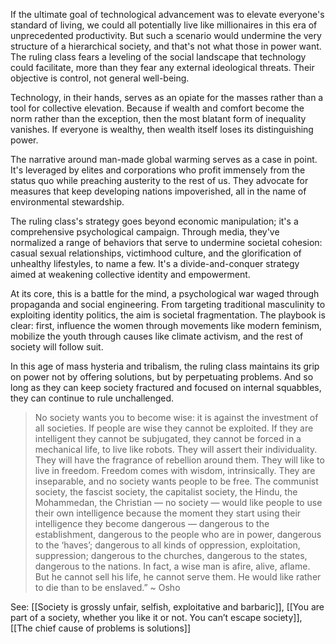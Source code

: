 If the ultimate goal of technological advancement was to elevate everyone's standard of living, we could all potentially live like millionaires in this era of unprecedented productivity. But such a scenario would undermine the very structure of a hierarchical society, and that's not what those in power want. The ruling class fears a leveling of the social landscape that technology could facilitate, more than they fear any external ideological threats. Their objective is control, not general well-being.

Technology, in their hands, serves as an opiate for the masses rather than a tool for collective elevation. Because if wealth and comfort become the norm rather than the exception, then the most blatant form of inequality vanishes. If everyone is wealthy, then wealth itself loses its distinguishing power.

The narrative around man-made global warming serves as a case in point. It's leveraged by elites and corporations who profit immensely from the status quo while preaching austerity to the rest of us. They advocate for measures that keep developing nations impoverished, all in the name of environmental stewardship.

The ruling class's strategy goes beyond economic manipulation; it's a comprehensive psychological campaign. Through media, they've normalized a range of behaviors that serve to undermine societal cohesion: casual sexual relationships, victimhood culture, and the glorification of unhealthy lifestyles, to name a few. It's a divide-and-conquer strategy aimed at weakening collective identity and empowerment.

At its core, this is a battle for the mind, a psychological war waged through propaganda and social engineering. From targeting traditional masculinity to exploiting identity politics, the aim is societal fragmentation. The playbook is clear: first, influence the women through movements like modern feminism, mobilize the youth through causes like climate activism, and the rest of society will follow suit.

In this age of mass hysteria and tribalism, the ruling class maintains its grip on power not by offering solutions, but by perpetuating problems. And so long as they can keep society fractured and focused on internal squabbles, they can continue to rule unchallenged.

> No society wants you to become wise: it is against the investment of all societies. If people are wise they cannot be exploited. If they are intelligent they cannot be subjugated, they cannot be forced in a mechanical life, to live like robots. They will assert their individuality. They will have the fragrance of rebellion around them. They will like to live in freedom. Freedom comes with wisdom, intrinsically. They are inseparable, and no society wants people to be free. The communist society, the fascist society, the capitalist society, the Hindu, the Mohammedan, the Christian — no society — would like people to use their own intelligence because the moment they start using their intelligence they become dangerous — dangerous to the establishment, dangerous to the people who are in power, dangerous to the ‘haves’; dangerous to all kinds of oppression, exploitation, suppression; dangerous to the churches, dangerous to the states, dangerous to the nations. In fact, a wise man is afire, alive, aflame. But he cannot sell his life, he cannot serve them. He would like rather to die than to be enslaved.” ~ Osho

See: [[Society is grossly unfair, selfish, exploitative and barbaric]], [[You are part of a society, whether you like it or not. You can’t escape society]], [[The chief cause of problems is solutions]]